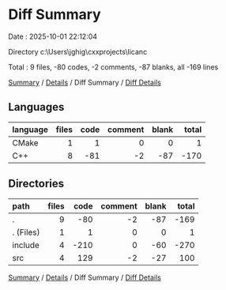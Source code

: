 # Diff Summary

Date : 2025-10-01 22:12:04

Directory c:\\Users\\jghig\\cxxprojects\\licanc

Total : 9 files,  -80 codes, -2 comments, -87 blanks, all -169 lines

[Summary](results.md) / [Details](details.md) / Diff Summary / [Diff Details](diff-details.md)

## Languages
| language | files | code | comment | blank | total |
| :--- | ---: | ---: | ---: | ---: | ---: |
| CMake | 1 | 1 | 0 | 0 | 1 |
| C++ | 8 | -81 | -2 | -87 | -170 |

## Directories
| path | files | code | comment | blank | total |
| :--- | ---: | ---: | ---: | ---: | ---: |
| . | 9 | -80 | -2 | -87 | -169 |
| . (Files) | 1 | 1 | 0 | 0 | 1 |
| include | 4 | -210 | 0 | -60 | -270 |
| src | 4 | 129 | -2 | -27 | 100 |

[Summary](results.md) / [Details](details.md) / Diff Summary / [Diff Details](diff-details.md)